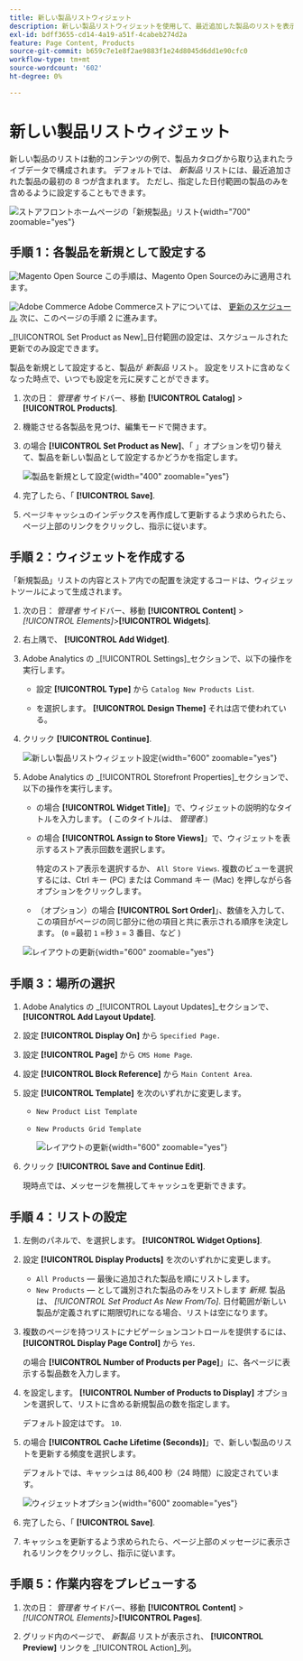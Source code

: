 ```yaml
---
title: 新しい製品リストウィジェット
description: 新しい製品リストウィジェットを使用して、最近追加した製品のリストを表示する方法を説明します。
exl-id: bdff3655-cd14-4a19-a51f-4cabeb274d2a
feature: Page Content, Products
source-git-commit: b659c7e1e8f2ae9883f1e24d8045d6dd1e90cfc0
workflow-type: tm+mt
source-wordcount: '602'
ht-degree: 0%

---
```


# 新しい製品リストウィジェット

新しい製品のリストは動的コンテンツの例で、製品カタログから取り込まれたライブデータで構成されます。 デフォルトでは、 _新製品_ リストには、最近追加された製品の最初の 8 つが含まれます。 ただし、指定した日付範囲の製品のみを含めるように設定することもできます。

![ストアフロントホームページの「新規製品」リスト](./assets/storefront-home-page-new-products.png){width="700" zoomable="yes"}

## 手順 1：各製品を新規として設定する

![Magento Open Source](../assets/open-source.svg) この手順は、Magento Open Sourceのみに適用されます。

![Adobe Commerce](../assets/adobe-logo.svg) Adobe Commerceストアについては、 [更新のスケジュール](content-staging-scheduled-update.md) 次に、このページの手順 2 に進みます。

_[!UICONTROL Set Product as New]_日付範囲の設定は、スケジュールされた更新でのみ設定できます。

製品を新規として設定すると、製品が _新製品_ リスト。 設定をリストに含めなくなった時点で、いつでも設定を元に戻すことができます。

1. 次の日： _管理者_ サイドバー、移動 **[!UICONTROL Catalog]** > **[!UICONTROL Products]**.

1. 機能させる各製品を見つけ、編集モードで開きます。

1. の場合 **[!UICONTROL Set Product as New]**、「 」オプションを切り替えて、製品を新しい製品として設定するかどうかを指定します。

   ![製品を新規として設定](./assets/product-set-as-new.png){width="400" zoomable="yes"}

1. 完了したら、「 **[!UICONTROL Save]**.

1. ページキャッシュのインデックスを再作成して更新するよう求められたら、ページ上部のリンクをクリックし、指示に従います。

## 手順 2：ウィジェットを作成する

「新規製品」リストの内容とストア内での配置を決定するコードは、ウィジェットツールによって生成されます。

1. 次の日： _管理者_ サイドバー、移動 **[!UICONTROL Content]** > _[!UICONTROL Elements]_>**[!UICONTROL Widgets]**.

1. 右上隅で、 **[!UICONTROL Add Widget]**.

1. Adobe Analytics の _[!UICONTROL Settings]_セクションで、以下の操作を実行します。

   - 設定 **[!UICONTROL Type]** から `Catalog New Products List`.

   - を選択します。 **[!UICONTROL Design Theme]** それは店で使われている。

1. クリック **[!UICONTROL Continue]**.

   ![新しい製品リストウィジェット設定](./assets/widget-settings.png){width="600" zoomable="yes"}

1. Adobe Analytics の _[!UICONTROL Storefront Properties]_セクションで、以下の操作を実行します。

   - の場合 **[!UICONTROL Widget Title]**」で、ウィジェットの説明的なタイトルを入力します。 ( このタイトルは、 _管理者_.)

   - の場合 **[!UICONTROL Assign to Store Views]**」で、ウィジェットを表示するストア表示回数を選択します。

     特定のストア表示を選択するか、 `All Store Views`. 複数のビューを選択するには、Ctrl キー (PC) または Command キー (Mac) を押しながら各オプションをクリックします。

   - （オプション）の場合 **[!UICONTROL Sort Order]**」、数値を入力して、この項目がページの同じ部分に他の項目と共に表示される順序を決定します。 (`0` =最初 `1` =秒 `3` = 3 番目、など )

   ![レイアウトの更新](./assets/widget-layout-update-home-page.png){width="600" zoomable="yes"}

## 手順 3：場所の選択

1. Adobe Analytics の _[!UICONTROL Layout Updates]_セクションで、**[!UICONTROL Add Layout Update]**.

1. 設定 **[!UICONTROL Display On]** から `Specified Page.`

1. 設定 **[!UICONTROL Page]** から `CMS Home Page`.

1. 設定 **[!UICONTROL Block Reference]** から `Main Content Area`.

1. 設定 **[!UICONTROL Template]** を次のいずれかに変更します。

   - `New Product List Template`
   - `New Products Grid Template`

     ![レイアウトの更新](./assets/widget-layout-update-new-products-list.png){width="600" zoomable="yes"}

1. クリック **[!UICONTROL Save and Continue Edit]**.

   現時点では、メッセージを無視してキャッシュを更新できます。

## 手順 4：リストの設定

1. 左側のパネルで、を選択します。 **[!UICONTROL Widget Options]**.

1. 設定 **[!UICONTROL Display Products]** を次のいずれかに変更します。

   - `All Products`  — 最後に追加された製品を順にリストします。
   - `New Products`  — として識別された製品のみをリストします _新規_. 製品は、 _[!UICONTROL Set Product As New From/To]_. 日付範囲が新しい製品が定義されずに期限切れになる場合、リストは空になります。

1. 複数のページを持つリストにナビゲーションコントロールを提供するには、 **[!UICONTROL Display Page Control]** から `Yes`.

   の場合 **[!UICONTROL Number of Products per Page]**」に、各ページに表示する製品数を入力します。

1. を設定します。 **[!UICONTROL Number of Products to Display]** オプションを選択して、リストに含める新規製品の数を指定します。

   デフォルト設定はです。 `10`.

1. の場合 **[!UICONTROL Cache Lifetime (Seconds)]**」で、新しい製品のリストを更新する頻度を選択します。

   デフォルトでは、キャッシュは 86,400 秒（24 時間）に設定されています。

   ![ウィジェットオプション](./assets/widget-options-new-product-list.png){width="600" zoomable="yes"}

1. 完了したら、「 **[!UICONTROL Save]**.

1. キャッシュを更新するよう求められたら、ページ上部のメッセージに表示されるリンクをクリックし、指示に従います。

## 手順 5：作業内容をプレビューする

1. 次の日： _管理者_ サイドバー、移動 **[!UICONTROL Content]** > _[!UICONTROL Elements]_>**[!UICONTROL Pages]**.

1. グリッド内のページで、 _新製品_ リストが表示され、 **[!UICONTROL Preview]** リンクを _[!UICONTROL Action]_列。
